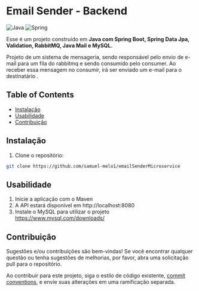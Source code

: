 # Email Sender - Backend

![Java](https://img.shields.io/badge/java-%23ED8B00.svg?style=for-the-badge&logo=openjdk&logoColor=white)
![Spring](https://img.shields.io/badge/spring-%236DB33F.svg?style=for-the-badge&logo=spring&logoColor=white)

Esse é um projeto construído em  **Java com Spring Boot, Spring Data Jpa, Validation,  RabbitMQ, Java Mail e MySQL.** 

Projeto de um sistema de mensageria, sendo responsável pelo envio de e-mail para um fila do rabbitmq e sendo consumido pelo consumer. Ao receber essa mensagem no consumir, irá ser enviado um e-mail para o destinatário .
## Table of Contents

- [Instalação](#instalação)
- [Usabilidade](#usabilidade)
- [Contribuição](#contribuição)

## Instalação

1. Clone o repositório:

```bash
git clone https://github.com/samuel-melo1/emailSenderMicroservice
```

## Usabilidade
 
1. Inicie a aplicação com o Maven
2. A API estará disponível em http://localhost:8080
3. Instale o MySQL para utilizar o projeto https://www.mysql.com/downloads/

## Contribuição

Sugestões e/ou contribuições são bem-vindas! Se você encontrar qualquer questão ou tenha sugestões de melhorias, por favor, abra uma solicitação pull para o repositório. 


Ao contribuir para este projeto, siga o estilo de código existente, [commit conventions](https://www.conventionalcommits.org/en/v1.0.0/), e envie suas alterações em uma ramificação separada.
